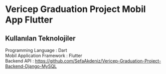 # Vericep Graduation Project Mobil App Flutter
## Kullanılan Teknolojiler
Programming Language : Dart <br>
Mobil Application Framework : Flutter <br>
Backend API : https://github.com/SefaAkdeniz/Vericep-Graduation-Project-Backend-Django-MySQL
